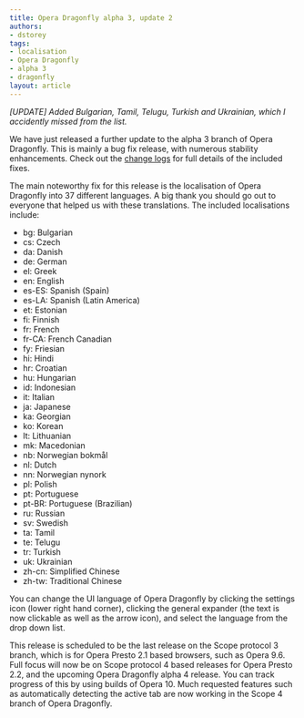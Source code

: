 ```yaml
---
title: Opera Dragonfly alpha 3, update 2
authors:
- dstorey
tags:
- localisation
- Opera Dragonfly
- alpha 3
- dragonfly
layout: article
---
```

<p><em>[UPDATE] Added Bulgarian, Tamil, Telugu, Turkish and Ukrainian, which I accidently missed from the list.</em></p>

<p>We have just released a further update to the alpha 3 branch of Opera Dragonfly.  This is mainly a bug fix release, with numerous stability enhancements.  Check out the <a href="https://dragonfly.opera.com/app/logs/588.381efda984fa.log">change logs</a> for full details of the included fixes.</p>

<p>The main noteworthy fix for this release is the localisation of Opera Dragonfly into 37 different languages.  A big thank you should go out to everyone that helped us with these translations.  The included localisations include:</p>

<ul>
    <li>bg: Bulgarian</li>
    <li>cs: Czech</li>
    <li>da: Danish</li>
    <li>de: German</li>
    <li>el: Greek</li>
    <li>en: English</li>
    <li>es-ES: Spanish (Spain)</li>
    <li>es-LA: Spanish (Latin America)</li>
    <li>et: Estonian</li>
    <li>fi: Finnish</li>
    <li>fr: French</li>
    <li>fr-CA: French Canadian</li>
    <li>fy: Friesian</li>
    <li>hi: Hindi</li>
    <li>hr: Croatian</li>
    <li>hu: Hungarian</li>
    <li>id: Indonesian</li>
    <li>it: Italian</li>
    <li>ja: Japanese</li>
    <li>ka: Georgian</li>
    <li>ko: Korean</li>
    <li>lt: Lithuanian</li>
    <li>mk: Macedonian</li>
    <li>nb: Norwegian bokmål</li>
    <li>nl: Dutch</li>
    <li>nn: Norwegian nynork</li>
    <li>pl: Polish</li>
    <li>pt: Portuguese</li>
    <li>pt-BR: Portuguese (Brazilian)</li>
    <li>ru: Russian</li>
    <li>sv: Swedish</li>
    <li>ta: Tamil</li>
    <li>te: Telugu</li>
    <li>tr: Turkish</li>
    <li>uk: Ukrainian</li>
    <li>zh-cn: Simplified Chinese</li>
    <li>zh-tw: Traditional Chinese</li>
</ul>

<p>You can change the UI language of Opera Dragonfly by clicking the settings icon (lower right hand corner), clicking the general expander (the text is now clickable as well as the arrow icon), and select the language from the drop down list.</p>

<p>This release is scheduled to be the last release on the Scope protocol 3 branch, which is for Opera Presto 2.1 based browsers, such as Opera 9.6.  Full focus will now be on Scope protocol 4 based releases for Opera Presto 2.2, and the upcoming Opera Dragonfly alpha 4 release.  You can track progress of this by using builds of Opera 10.  Much requested features such as automatically detecting the active tab are now working in the Scope 4 branch of Opera Dragonfly.</p>

